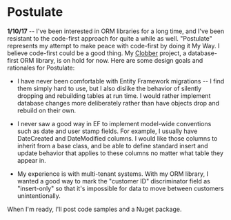 # Postulate

**1/10/17** -- I've been interested in ORM libraries for a long time, and I've been resistant to the code-first approach for quite a while as well. "Postulate" represents my attempt to make peace with code-first by doing it My Way. I believe code-first could be a good thing. My [Clobber](https://github.com/adamosoftware/Clobber) project, a database-first ORM library, is on hold for now. Here are some design goals and rationales for Postulate:

- I have never been comfortable with Entity Framework migrations -- I find them simply hard to use, but I also dislike the behavior of silently dropping and rebuilding tables at run time. I would rather implement database changes more deliberately rather than have objects drop and rebuild on their own.

- I never saw a good way in EF to implement model-wide conventions such as date and user stamp fields. For example, I usually have DateCreated and DateModified columns. I would like those columns to inherit from a base class, and be able to define standard insert and update behavior that applies to these columns no matter what table they appear in.

- My experience is with multi-tenant systems. With my ORM library, I wanted a good way to mark the "customer ID" discriminator field as "insert-only" so that it's impossible for data to move between customers unintentionally.

When I'm ready, I'll post code samples and a Nuget package.
